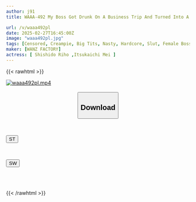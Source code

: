 ```yaml
---
author: j91
title: WAAA-492 My Boss Got Drunk On A Business Trip And Turned Into A Slut! We Fought Over My Virile Dick And Had A Reverse Threesome In The Same Room Until I Ran Out Of Sperm Mei Itsukaichi Riho Shishido

url: /v/waaa492pl
date: 2025-02-27T16:45:00Z
image: "waaa492pl.jpg"
tags: [Censored, Creampie, Big Tits, Nasty, Hardcore, Slut, Female Boss	]
maker: [WANZ FACTORY]
actress: [ Shishido Riho ,Itsukaichi Mei ]
---
```



{{< rawhtml >}}

<div class="video" data-videoid="XbxO0DYVVjhDQe2">
    <a href="javascript:;">
        <img src="/v/waaa492pl/waaa492pl.jpg" width="WIDTH" height="HEIGHT" alt="waaa492pl.mp4" loading="lazy">
    </a>
</div>

<script type="text/javascript" src="https://j91.asia/asset/on-demand-st.js"></script>

<br>
  <link rel="stylesheet" href="https://j91.asia/asset/bs5.css">
  
  <center>
  <button class="btn btn-primary" type="button" data-bs-toggle="collapse" data-bs-target=".multi-collapse" aria-expanded="false" aria-controls="multiCollapseExample1 multiCollapseExample2"><h2>Download</h2></button></center>
</p>
<div class="row">
  <div class="col">
    <div class="collapse multi-collapse" id="multiCollapseExample1">
      <div class="card card-body">
	      	      <br>
<div class="buttons">  
<p><a href="/v/waaa492pl/st.html" target="_blank"><button class="btn-hover color-3"><i class="fa fa-download"></i> ST</button></a></p></div>
    </div>
  </div>
</div>
  <div class="col">
    <div class="collapse multi-collapse" id="multiCollapseExample2">
      <div class="card card-body">
	      <br>
<div class="buttons">
<p><a href="/v/waaa492pl/sw.html" target="_blank"><button class="btn-hover color-2"><i class="fa fa-download"></i> SW</button></a></p></div>
<br><br>
      </div>
    </div>
  </div>
</div>

{{< /rawhtml >}}